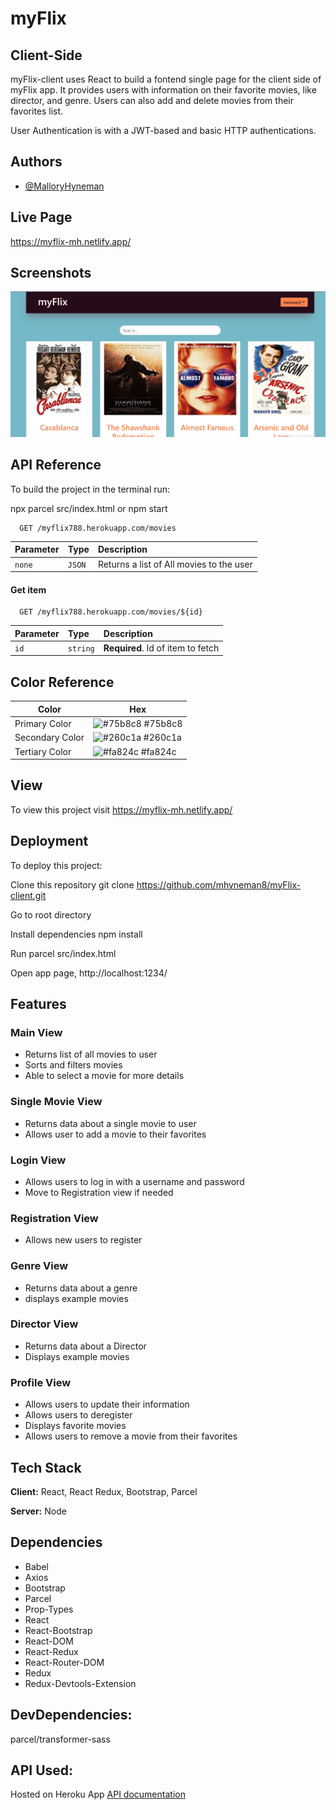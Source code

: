 # myFlix

## Client-Side

myFlix-client uses React to build a fontend single page for the client side of myFlix app. It provides users with information on their favorite movies, like director, and genre. Users can also add and delete movies from their favorites list.

User Authentication is with a JWT-based and basic HTTP authentications.

## Authors

- [@MalloryHyneman](https://www.github.com/mhyneman8)

## Live Page

https://myflix-mh.netlify.app/

## Screenshots

![Homepage Screenshot](src/img/myFlix.jpg)

## API Reference

To build the project in the terminal run:

npx parcel src/index.html
or
npm start

```http
  GET /myflix788.herokuapp.com/movies
```

| Parameter | Type   | Description                              |
| :-------- | :----- | :--------------------------------------- |
| `none`    | `JSON` | Returns a list of All movies to the user |

#### Get item

```http
  GET /myflix788.herokuapp.com/movies/${id}
```

| Parameter | Type     | Description                       |
| :-------- | :------- | :-------------------------------- |
| `id`      | `string` | **Required**. Id of item to fetch |

## Color Reference

| Color           | Hex                                                              |
| --------------- | ---------------------------------------------------------------- |
| Primary Color   | ![#75b8c8](https://via.placeholder.com/10/75b8c8?text=+) #75b8c8 |
| Secondary Color | ![#260c1a](https://via.placeholder.com/10/260c1a?text=+) #260c1a |
| Tertiary Color  | ![#fa824c](https://via.placeholder.com/10/fa824c?text=+) #fa824c |

## View

To view this project visit https://myflix-mh.netlify.app/

## Deployment

To deploy this project:

Clone this repository
git clone https://github.com/mhyneman8/myFlix-client.git

Go to root directory

Install dependencies
npm install

Run parcel src/index.html

Open app page, http://localhost:1234/

## Features

### Main View

- Returns list of all movies to user
- Sorts and filters movies
- Able to select a movie for more details

### Single Movie View

- Returns data about a single movie to user
- Allows user to add a movie to their favorites

### Login View

- Allows users to log in with a username and password
- Move to Registration view if needed

### Registration View

- Allows new users to register

### Genre View

- Returns data about a genre
- displays example movies

### Director View

- Returns data about a Director
- Displays example movies

### Profile View

- Allows users to update their information
- Allows users to deregister
- Displays favorite movies
- Allows users to remove a movie from their favorites

## Tech Stack

**Client:** React, React Redux, Bootstrap, Parcel

**Server:** Node

## Dependencies

- Babel
- Axios
- Bootstrap
- Parcel
- Prop-Types
- React
- React-Bootstrap
- React-DOM
- React-Redux
- React-Router-DOM
- Redux
- Redux-Devtools-Extension

## DevDependencies:

parcel/transformer-sass

## API Used:

Hosted on Heroku App
[API documentation](https://mhyneman8.github.io/movie_api/)

